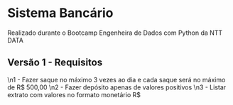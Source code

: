 # Sistema Bancário
Realizado durante o Bootcamp Engenheira de Dados com Python da NTT DATA

## Versão 1 - Requisitos

\n1 - Fazer saque no máximo 3 vezes ao dia e cada saque será no máximo de R$ 500,00
\n2 - Fazer depósito apenas de valores positivos
\n3 - Listar extrato com valores no formato monetário R$

